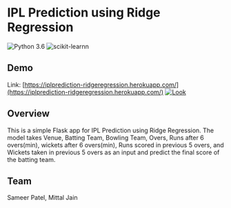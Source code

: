 # IPL Prediction using Ridge Regression
![Python 3.6](https://img.shields.io/badge/Python-3.7-brightgreen.svg) ![scikit-learnn](https://img.shields.io/badge/Library-Scikit_Learn-orange.svg)

## Demo
Link: [https://iplprediction-ridgeregression.herokuapp.com/](https://iplprediction-ridgeregression.herokuapp.com/)
<a href="https://ibb.co/F0m03bS"><img src="https://i.ibb.co/P9F9jZ7/Look.png" alt="Look" border="0" /></a>

## Overview
This is a simple Flask app for IPL Prediction using Ridge Regression. The model takes Venue, Batting Team, Bowling Team, Overs, Runs after 6 overs(min), wickets after 6 overs(min), Runs scored in previous 5 overs, and Wickets taken in previous 5 overs as an input and predict the final score of the batting team.

## Team
Sameer Patel, Mittal Jain
 
